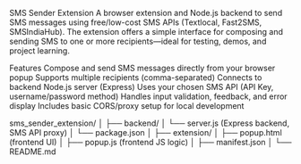 SMS Sender Extension
A browser extension and Node.js backend to send SMS messages using free/low-cost SMS APIs (Textlocal, Fast2SMS, SMSIndiaHub). The extension offers a simple interface for composing and sending SMS to one or more recipients—ideal for testing, demos, and project learning.

Features
Compose and send SMS messages directly from your browser popup
Supports multiple recipients (comma-separated)
Connects to backend Node.js server (Express)
Uses your chosen SMS API (API Key, username/password method)
Handles input validation, feedback, and error display
Includes basic CORS/proxy setup for local development

sms_sender_extension/
│
├── backend/
│     └── server.js (Express backend, SMS API proxy)
│     └── package.json
│
├── extension/
│     ├── popup.html (frontend UI)
│     ├── popup.js   (frontend JS logic)
│     ├── manifest.json
│
└── README.md
